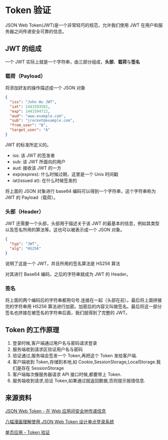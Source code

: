 # Token 验证

JSON Web Token(JWT)是一个非常轻巧的规范，允许我们使用 JWT 在用户和服务器之间传递安全可靠的信息。

## JWT 的组成

一个 JWT 实际上就是一个字符串，由三部分组成，**头部**、**载荷**与**签名**

### 载荷（Payload）

将添加好友的操作描述成一个 JSON 对象

```json
{
  "iss": "John Wu JWT",
  "iat": 1441593502,
  "exp": 1441594722,
  "aud": "www.example.com",
  "sub": "jrocket@example.com",
  "from_user": "B",
  "target_user": "A"
}
```

JWT 的标准所定义的。

- iss: 该 JWT 的签发者
- sub: 该 JWT 所面向的用户
- aud: 接收该 JWT 的一方
- exp(expires): 什么时候过期，这里是一个 Unix 时间戳
- iat(issued at): 在什么时候签发的

将上面的 JSON 对象进行 base64 编码可以得到一个字符串，这个字符串称为 JWT 的 Payload（载荷）。

### 头部（Header）

JWT 还需要一个头部，头部用于描述关于该 JWT 的最基本的信息，例如其类型以及签名所用的算法等。这也可以被表示成一个 JSON 对象。

```json
{
  "typ": "JWT",
  "alg": "HS256"
}
```

说明了这是一个 JWT，并且所用的签名算法是 HS256 算法

对其进行 Base64 编码，之后的字符串就成为 JWT 的 Header。

### 签名

将上面的两个编码后的字符串都用句号.连接在一起（头部在前）。最后将上面拼接完的字符串用 HS256 算法进行加密。加密后的内容又叫做签名。最后将这一部分签名也拼接在被签名的字符串后面，我们就得到了完整的 JWT。

## Token 的工作原理

1. 登录时候,客户端通过用户名与密码请求登录
2. 服务端收到请求区验证用户名与密码
3. 验证通过,服务端会签发一个 Token,再把这个 Token 发给客户端.
4. 客户端收到 Token,存储到本地,如 Cookie,SessionStorage,LocalStorage.我们是存在 SessionStorage
5. 客户端每次像服务器请求 API 接口时候,都要带上 Token.
6. 服务端收到请求,验证 Token,如果通过就返回数据,否则提示报错信息.

## 来源资料

[JSON Web Token - 在 Web 应用间安全地传递信息](https://blog.leapoahead.com/2015/09/06/understanding-jwt/)

[八幅漫画理解使用 JSON Web Token 设计单点登录系统](https://blog.leapoahead.com/2015/09/07/user-authentication-with-jwt/)

[单页应用 - Token 验证](https://juejin.im/post/58da720b570c350058ecd40f?utm_source=gold_browser_extension#comment)
